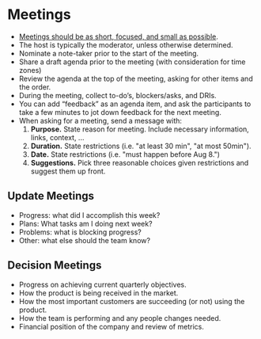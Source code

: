 # Meetings

- [Meetings should be as short, focused, and small as possible](https://www.mrmoneymustache.com/2013/10/01/the-low-information-diet/comment-page-5/).
- The host is typically the moderator, unless otherwise determined.
- Nominate a note-taker prior to the start of the meeting.
- Share a draft agenda prior to the meeting (with consideration for time zones)
- Review the agenda at the top of the meeting, asking for other items and the order.
- During the meeting, collect to-do’s, blockers/asks, and DRIs.
- You can add “feedback” as an agenda item, and ask the participants to take a few minutes to jot down feedback for the next meeting.
- When asking for a meeting, send a message with:
	1. **Purpose.** State reason for meeting. Include necessary information, links, context, ...
	2. **Duration.** State restrictions (i.e. "at least 30 min", "at most 50min").
	3. **Date.** State restrictions (i.e. "must happen before Aug 8.")
	4. **Suggestions.** Pick three reasonable choices given restrictions and suggest them up front.

## Update Meetings

- Progress: what did I accomplish this week?
- Plans: What tasks am I doing next week?
- Problems: what is blocking progress?
- Other: what else should the team know?

## Decision Meetings

- Progress on achieving current quarterly objectives.
- How the product is being received in the market.
- How the most important customers are succeeding (or not) using the product.
- How the team is performing and any people changes needed.
- Financial position of the company and review of metrics.
